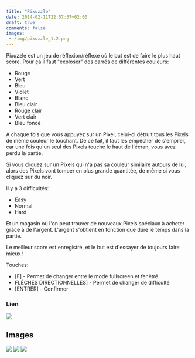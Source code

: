 ```yaml
---
title: "Pixuzzle"
date: 2014-02-11T22:57:37+02:00
draft: true
comments: false
images:
 - /img/pixuzzle_1.2.png
---
```


Pixuzzle est un jeu de réflexion/réflexe où le but est de faire le plus haut score. Pour ça il faut "exploser" des carrés de différentes couleurs:

+    Rouge
+    Vert
+    Bleu
+    Violet
+    Blanc
+    Bleu clair
+    Rouge clair
+    Vert clair
+    Bleu foncé

A chaque fois que vous appuyez sur un Pixel, celui-ci détruit tous les Pixels de même couleur le touchant. De ce fait, il faut les empêcher de s'empiler, car une fois qu'un seul des Pixels touche le haut de l'écran, vous avez perdu la partie.

Si vous cliquez sur un Pixels qui n'a pas sa couleur similaire autours de lui, alors des Pixels vont tomber en plus grande quantitée, de même si vous cliquez sur du noir.

Il y a 3 difficultés:

+    Easy
+    Normal
+    Hard

Et un magasin où l'on peut trouver de nouveaux Pixels spéciaux à acheter grâce à de l'argent. L'argent s'obtient en fonction que dure le temps dans la partie.

Le meilleur score est enregistré, et le but est d'essayer de toujours faire mieux !

Touches:

+    [F] - Permet de changer entre le mode fullscreen et fenêtré
+    FLÈCHES DIRECTIONNELLES] - Permet de changer de difficulté
+    [ENTRER] - Confirmer

### Lien 
![](https://github.com/rachartier/Pixuzzle)

## Images
![](/img/pixuzzle_1.png)
![](/img/pixuzzle_1.1.png)
![](/img/pixuzzle_1.2.png)
